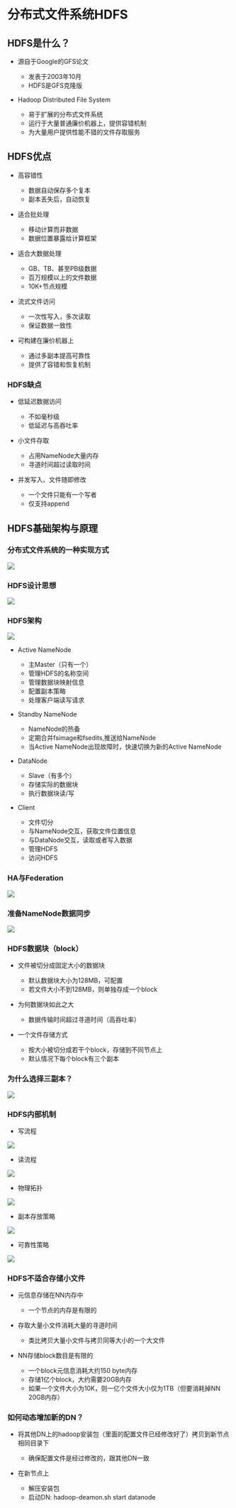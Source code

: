 # 分布式文件系统HDFS

## HDFS是什么？

- 源自于Google的GFS论文
	- 发表于2003年10月
	- HDFS是GFS克隆版
	
- Hadoop Distributed File System
	- 易于扩展的分布式文件系统
	- 运行于大量普通廉价机器上，提供容错机制
	- 为大量用户提供性能不错的文件存取服务
	
## HDFS优点

- 高容错性
	- 数据自动保存多个复本
	- 副本丢失后，自动恢复

- 适合批处理
	- 移动计算而非数据
	- 数据位置暴露给计算框架

- 适合大数据处理
	- GB、TB、甚至PB级数据
	- 百万规模以上的文件数据
	- 10K+节点规模

- 流式文件访问
	- 一次性写入，多次读取
	- 保证数据一致性

- 可构建在廉价机器上
	- 通过多副本提高可靠性
	- 提供了容错和恢复机制
	
### HDFS缺点

- 低延迟数据访问
	- 不如毫秒级
	- 低延迟与高吞吐率

- 小文件存取
	- 占用NameNode大量内存
	- 寻道时间超过读取时间

- 并发写入、文件随即修改
	- 一个文件只能有一个写者
	- 仅支持append
	
## HDFS基础架构与原理

### 分布式文件系统的一种实现方式

![](https://github.com/Zychaowill/ImgStore/blob/master/hadoop/%E5%88%86%E5%B8%83%E5%BC%8F%E6%96%87%E4%BB%B6%E7%B3%BB%E7%BB%9F%E4%B8%80%E7%A7%8D%E5%AE%9E%E7%8E%B0%E6%96%B9%E5%BC%8F.bmp)

### HDFS设计思想

![](https://github.com/Zychaowill/ImgStore/blob/master/hadoop/HDFS%E8%AE%BE%E8%AE%A1%E6%80%9D%E6%83%B3.bmp)

### HDFS架构

![](https://github.com/Zychaowill/ImgStore/blob/master/hadoop/HDFS%E6%9E%B6%E6%9E%84.bmp)

- Active NameNode
	- 主Master（只有一个）
	- 管理HDFS的名称空间
	- 管理数据块映射信息
	- 配置副本策略
	- 处理客户端读写请求

- Standby NameNode
	- NameNode的热备
	- 定期合并fsimage和fsedits,推送给NameNode
	- 当Active NameNode出现故障时，快速切换为新的Active NameNode
	
- DataNode
	- Slave（有多个）
	- 存储实际的数据块
	- 执行数据块读/写

- Client
	- 文件切分
	- 与NameNode交互，获取文件位置信息
	- 与DataNode交互，读取或者写入数据
	- 管理HDFS
	- 访问HDFS
	
### HA与Federation

![](https://github.com/Zychaowill/ImgStore/blob/master/hadoop/HA_Federation.bmp)

### 准备NameNode数据同步

![](https://github.com/Zychaowill/ImgStore/blob/master/hadoop/%E4%B8%BB%E5%A4%87NN%E6%95%B0%E6%8D%AE%E5%90%8C%E6%AD%A5.bmp)

### HDFS数据块（block）

- 文件被切分成固定大小的数据块
	- 默认数据块大小为128MB，可配置
	- 若文件大小不到128MB，则单独存成一个block
	
- 为何数据块如此之大
	- 数据传输时间超过寻道时间（高吞吐率）

- 一个文件存储方式
	- 按大小被切分成若干个block，存储到不同节点上
	- 默认情况下每个block有三个副本
	
### 为什么选择三副本？

![](https://github.com/Zychaowill/ImgStore/blob/master/hadoop/%E4%B8%BA%E4%BB%80%E4%B9%88%E9%80%89%E6%8B%A9%E4%B8%89%E5%89%AF%E6%9C%AC.bmp)

### HDFS内部机制

- 写流程

![](https://github.com/Zychaowill/ImgStore/blob/master/hadoop/HDFS%20Write.bmp)

- 读流程

![](https://github.com/Zychaowill/ImgStore/blob/master/hadoop/HDFS%20Read.bmp)

- 物理拓扑

![](https://github.com/Zychaowill/ImgStore/blob/master/hadoop/%E7%89%A9%E7%90%86%E6%8B%93%E6%89%91.bmp)

- 副本存放策略

![](https://github.com/Zychaowill/ImgStore/blob/master/hadoop/%E5%89%AF%E6%9C%AC%E5%AD%98%E6%94%BE%E7%AD%96%E7%95%A5.bmp)

- 可靠性策略

![](https://github.com/Zychaowill/ImgStore/blob/master/hadoop/%E5%8F%AF%E9%9D%A0%E6%80%A7%E7%AD%96%E7%95%A5.bmp)

### HDFS不适合存储小文件

- 元信息存储在NN内存中
	- 一个节点的内存是有限的
	
- 存取大量小文件消耗大量的寻道时间
	- 类比拷贝大量小文件与拷贝同等大小的一个大文件
	
- NN存储block数目是有限的
	- 一个block元信息消耗大约150 byte内存
	- 存储1亿个block，大约需要20GB内存
	- 如果一个文件大小为10K，则一亿个文件大小仅为1TB（但要消耗掉NN 20GB内存）
	
### 如何动态增加新的DN？

- 将其他DN上的hadoop安装包（里面的配置文件已经修改好了）拷贝到新节点相同目录下
	- 确保配置文件是经过修改的，跟其他DN一致
	
- 在新节点上
	- 解压安装包
	- 启动DN: hadoop-deamon.sh start datanode